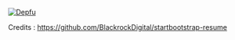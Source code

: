 [![Depfu](https://badges.depfu.com/badges/ac80da50ab1a817f670898b211abd817/count.svg)](https://depfu.com/repos/github/Swapnil-Gandhi/Swapnil-Gandhi.github.io?project_id=9163)

Credits : https://github.com/BlackrockDigital/startbootstrap-resume
